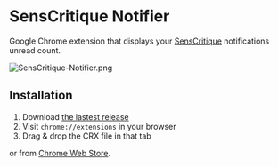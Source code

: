 SensCritique Notifier
=====================

Google Chrome extension that displays your [SensCritique](http://www.senscritique.com) notifications unread count.

![SensCritique-Notifier.png](https://raw.github.com/Narno/SensCritique-Notifier/master/doc/screenshot.png "SensCritique-Notifier.png")

Installation
------------

1. Download [the lastest release](../../releases)
2. Visit ```chrome://extensions``` in your browser
3. Drag & drop the CRX file in that tab

or from [Chrome Web Store](https://chrome.google.com/webstore/detail/senscritique-notifier/modfdnhchpghpbfdngipkncfjcjmjjel).
